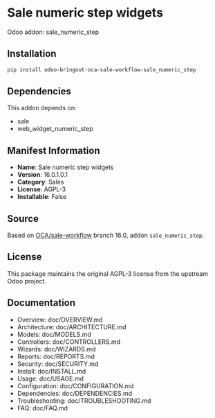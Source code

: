 # Sale numeric step widgets

Odoo addon: sale_numeric_step

## Installation

```bash
pip install odoo-bringout-oca-sale-workflow-sale_numeric_step
```

## Dependencies

This addon depends on:
- sale
- web_widget_numeric_step

## Manifest Information

- **Name**: Sale numeric step widgets
- **Version**: 16.0.1.0.1
- **Category**: Sales
- **License**: AGPL-3
- **Installable**: False

## Source

Based on [OCA/sale-workflow](https://github.com/OCA/sale-workflow) branch 16.0, addon `sale_numeric_step`.

## License

This package maintains the original AGPL-3 license from the upstream Odoo project.

## Documentation

- Overview: doc/OVERVIEW.md
- Architecture: doc/ARCHITECTURE.md
- Models: doc/MODELS.md
- Controllers: doc/CONTROLLERS.md
- Wizards: doc/WIZARDS.md
- Reports: doc/REPORTS.md
- Security: doc/SECURITY.md
- Install: doc/INSTALL.md
- Usage: doc/USAGE.md
- Configuration: doc/CONFIGURATION.md
- Dependencies: doc/DEPENDENCIES.md
- Troubleshooting: doc/TROUBLESHOOTING.md
- FAQ: doc/FAQ.md
